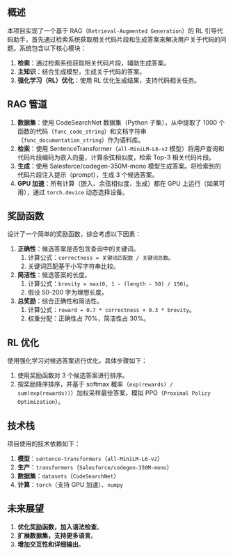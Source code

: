## 概述

本项目实现了一个基于 RAG（`Retrieval-Augmented Generation`）的 RL 引导代码助手，首先通过检索系统获取相关代码片段和生成答案来解决用户关于代码的问题。系统包含以下核心模块：

1. **检索**：通过检索系统获取相关代码片段，辅助生成答案。
2. **主知识**：结合生成模型，生成关于代码的答案。
3. **强化学习（RL）优化**：使用 RL 优化生成结果，支持代码相关任务。

## RAG 管道

1. **数据集**：使用 CodeSearchNet 数据集（Python 子集），从中提取了 1000 个函数的代码（`func_code_string`）和文档字符串（`func_documentation_string`）作为语料库。
2. **检索**：使用 SentenceTransformer（`all-MiniLM-L6-v2` 模型）将用户查询和代码片段编码为嵌入向量，计算余弦相似度，检索 Top-3 相关代码片段。
3. **生成**：使用 Salesforce/codegen-350M-mono 模型生成答案。将检索到的代码片段注入提示（prompt），生成 3 个候选答案。
4. **GPU 加速**：所有计算（嵌入、余弦相似度、生成）都在 GPU 上运行（如果可用），通过 `torch.device` 动态选择设备。

## 奖励函数

设计了一个简单的奖励函数，综合考虑以下因素：

1. **正确性**：候选答案是否包含查询中的关键词。
    1. 计算公式：`correctness = 关键词匹配数 / 关键词总数`。
    2. 关键词匹配基于小写字符串比较。
2. **简洁性**：候选答案的长度。
    1. 计算公式：`brevity = max(0, 1 - (length - 50) / 150)`。
    2. 假设 50-200 字为理想长度。
3. **总奖励**：综合正确性和简洁性。
    1. 计算公式：`reward = 0.7 * correctness + 0.3 * brevity`。
    2. 权重分配：正确性占 70%，简洁性占 30%。

## RL 优化

使用强化学习对候选答案进行优化，具体步骤如下：

1. 使用奖励函数对 3 个候选答案进行排序。
2. 按奖励降序排序，并基于 softmax 概率（`exp(rewards) / sum(exp(rewards))`）加权采样最佳答案，模拟 PPO（`Proximal Policy Optimization`）。

## 技术栈

项目使用的技术依赖如下：

1. **模型**：`sentence-transformers`（`all-MiniLM-L6-v2`）
2. **生产**：`transformers`（`Salesforce/codegen-350M-mono`）
3. **数据集**：`datasets`（`CodeSearchNet`）
4. **计算**：`torch`（支持 GPU 加速）、`numpy`

## 未来展望
1. **优化奖励函数，加入语法检查**。
2. **扩展数据集，支持更多语言**。
3. **增加交互性和详细输出**。




